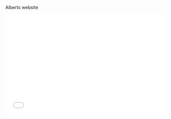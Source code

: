 Alberts website
<iframe width="100%" height="315" src="mockelections/index.html" frameborder="0" allowfullscreen=""></iframe>
